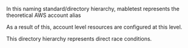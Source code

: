 In this naming standard/directory hierarchy, mabletest represents the theoretical AWS account alias

As a result of this, account level resources are configured at this level.

This directory hierarchy represents direct race conditions. 
